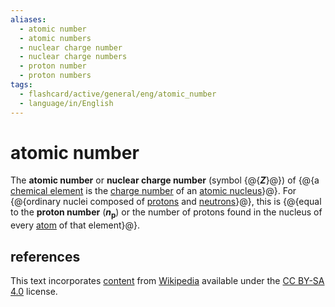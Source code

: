 ```yaml
---
aliases:
  - atomic number
  - atomic numbers
  - nuclear charge number
  - nuclear charge numbers
  - proton number
  - proton numbers
tags:
  - flashcard/active/general/eng/atomic_number
  - language/in/English
---
```


# atomic number

The __atomic number__ or __nuclear charge number__ (symbol {@{___Z___}@}) of {@{a [chemical element](chemical%20element.md) is the [charge number](charge%20number.md) of an [atomic nucleus](atomic%20nucleus.md)}@}.  For {@{ordinary nuclei composed of [protons](proton.md) and [neutrons](neutron.md)}@}, this is {@{equal to the __proton number__ (___n___<!-- Markdown separator -->__<sub>p</sub>__) or the number of protons found in the nucleus of every [atom](atom.md) of that element}@}. <!--SR:!2025-08-23,304,330!2026-01-29,366,290!2026-10-17,618,330!2025-04-07,179,310-->

## references

This text incorporates [content](https://en.wikipedia.org/wiki/atomic_number) from [Wikipedia](Wikipedia.md) available under the [CC BY-SA 4.0](https://creativecommons.org/licenses/by-sa/4.0/) license.
